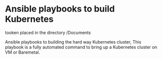 # Ansible playbooks to build Kubernetes

tooken placed in the directory /Documents

Ansible playbooks to building the hard way Kubernetes cluster, This playbook is a fully automated command to bring up a Kubernetes cluster on VM or Baremetal.
